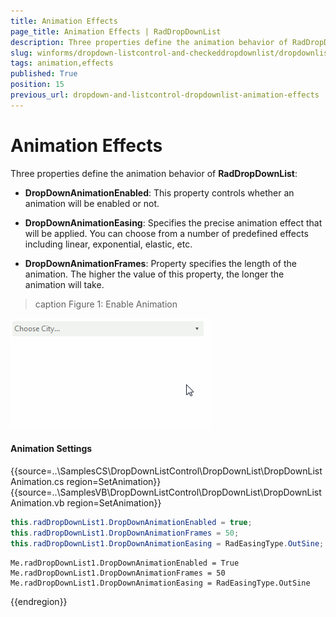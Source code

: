 ```yaml
---
title: Animation Effects
page_title: Animation Effects | RadDropDownList
description: Three properties define the animation behavior of RadDropDownList - DropDownAnimationEnabled, DropDownAnimationEasing, DropDownAnimationFrames.
slug: winforms/dropdown-listcontrol-and-checkeddropdownlist/dropdownlist/animation-effects
tags: animation,effects
published: True
position: 15
previous_url: dropdown-and-listcontrol-dropdownlist-animation-effects
---
```


# Animation Effects

Three properties define the animation behavior of __RadDropDownList__:

* __DropDownAnimationEnabled__: This property controls whether an animation will be enabled or not.
            

* __DropDownAnimationEasing__: Specifies the precise animation effect that will be applied. You can choose from a number of predefined effects including linear, exponential, elastic, etc.
            

* __DropDownAnimationFrames__: Property specifies the length of the animation. The higher the value of this property, the longer the animation will take.
            
>caption Figure 1: Enable Animation

![dropdown-and-listcontrol-dropdownlist-animation-effects 001](images/dropdown-and-listcontrol-dropdownlist-animation-effects001.gif)

#### Animation Settings 

{{source=..\SamplesCS\DropDownListControl\DropDownList\DropDownListAnimation.cs region=SetAnimation}} 
{{source=..\SamplesVB\DropDownListControl\DropDownList\DropDownListAnimation.vb region=SetAnimation}} 

````C#
this.radDropDownList1.DropDownAnimationEnabled = true;
this.radDropDownList1.DropDownAnimationFrames = 50;
this.radDropDownList1.DropDownAnimationEasing = RadEasingType.OutSine;

````
````VB.NET
Me.radDropDownList1.DropDownAnimationEnabled = True
Me.radDropDownList1.DropDownAnimationFrames = 50
Me.radDropDownList1.DropDownAnimationEasing = RadEasingType.OutSine

````

{{endregion}} 



